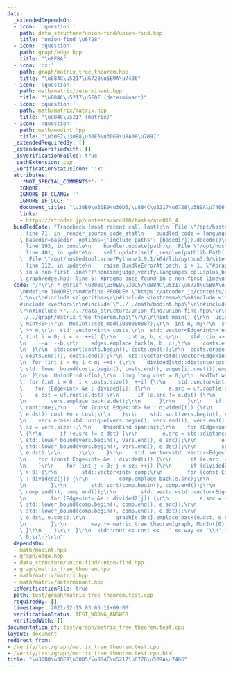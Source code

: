 ```yaml
---
data:
  _extendedDependsOn:
  - icon: ':question:'
    path: data_structure/union-find/union-find.hpp
    title: "union-find \u6728"
  - icon: ':question:'
    path: graph/edge.hpp
    title: "\u8FBA"
  - icon: ':x:'
    path: graph/matrix_tree_theorem.hpp
    title: "\u884C\u5217\u6728\u5B9A\u7406"
  - icon: ':question:'
    path: math/matrix/determinant.hpp
    title: "\u884C\u5217\u5F0F (determinant)"
  - icon: ':question:'
    path: math/matrix/matrix.hpp
    title: "\u884C\u5217 (matrix)"
  - icon: ':question:'
    path: math/modint.hpp
    title: "\u30E2\u30B8\u30E5\u30E9\u8A08\u7B97"
  _extendedRequiredBy: []
  _extendedVerifiedWith: []
  _isVerificationFailed: true
  _pathExtension: cpp
  _verificationStatusIcon: ':x:'
  attributes:
    '*NOT_SPECIAL_COMMENTS*': ''
    IGNORE: ''
    IGNORE_IF_CLANG: ''
    IGNORE_IF_GCC: ''
    document_title: "\u30B0\u30E9\u30D5/\u884C\u5217\u6728\u5B9A\u7406"
    links:
    - https://atcoder.jp/contests/arc018/tasks/arc018_4
  bundledCode: "Traceback (most recent call last):\n  File \"/opt/hostedtoolcache/Python/3.9.1/x64/lib/python3.9/site-packages/onlinejudge_verify/documentation/build.py\"\
    , line 71, in _render_source_code_stat\n    bundled_code = language.bundle(stat.path,\
    \ basedir=basedir, options={'include_paths': [basedir]}).decode()\n  File \"/opt/hostedtoolcache/Python/3.9.1/x64/lib/python3.9/site-packages/onlinejudge_verify/languages/cplusplus.py\"\
    , line 193, in bundle\n    bundler.update(path)\n  File \"/opt/hostedtoolcache/Python/3.9.1/x64/lib/python3.9/site-packages/onlinejudge_verify/languages/cplusplus_bundle.py\"\
    , line 401, in update\n    self.update(self._resolve(pathlib.Path(included), included_from=path))\n\
    \  File \"/opt/hostedtoolcache/Python/3.9.1/x64/lib/python3.9/site-packages/onlinejudge_verify/languages/cplusplus_bundle.py\"\
    , line 312, in update\n    raise BundleErrorAt(path, i + 1, \"#pragma once found\
    \ in a non-first line\")\nonlinejudge_verify.languages.cplusplus_bundle.BundleErrorAt:\
    \ graph/edge.hpp: line 5: #pragma once found in a non-first line\n"
  code: "/*\r\n * @brief \u30B0\u30E9\u30D5/\u884C\u5217\u6728\u5B9A\u7406\r\n */\r\
    \n#define IGNORE\r\n#define PROBLEM \"https://atcoder.jp/contests/arc018/tasks/arc018_4\"\
    \r\n\r\n#include <algorithm>\r\n#include <iostream>\r\n#include <iterator>\r\n\
    #include <vector>\r\n#include \"../../math/modint.hpp\"\r\n#include \"../../graph/edge.hpp\"\
    \r\n#include \"../../data_structure/union-find/union-find.hpp\"\r\n#include \"\
    ../../graph/matrix_tree_theorem.hpp\"\r\n\r\nint main() {\r\n  using ModInt =\
    \ MInt<0>;\r\n  ModInt::set_mod(1000000007);\r\n  int n, m;\r\n  std::cin >> n\
    \ >> m;\r\n  std::vector<int> costs;\r\n  std::vector<Edge<int>> edges;\r\n  for\
    \ (int i = 0; i < m; ++i) {\r\n    int a, b, c;\r\n    std::cin >> a >> b >> c;\r\
    \n    --a; --b;\r\n    edges.emplace_back(a, b, c);\r\n    costs.emplace_back(c);\r\
    \n  }\r\n  std::sort(costs.begin(), costs.end());\r\n  costs.erase(std::unique(costs.begin(),\
    \ costs.end()), costs.end());\r\n  std::vector<std::vector<Edge<int>>> divided(costs.size());\r\
    \n  for (int i = 0; i < m; ++i) {\r\n    divided[std::distance(costs.begin(),\
    \ std::lower_bound(costs.begin(), costs.end(), edges[i].cost))].emplace_back(edges[i]);\r\
    \n  }\r\n  UnionFind uf(n);\r\n  long long cost = 0;\r\n  ModInt way = 1;\r\n\
    \  for (int i = 0; i < costs.size(); ++i) {\r\n    std::vector<int> vers;\r\n\
    \    for (Edge<int> &e : divided[i]) {\r\n      e.src = uf.root(e.src);\r\n  \
    \    e.dst = uf.root(e.dst);\r\n      if (e.src != e.dst) {\r\n        vers.emplace_back(e.src);\r\
    \n        vers.emplace_back(e.dst);\r\n      }\r\n    }\r\n    if (vers.empty())\
    \ continue;\r\n    for (const Edge<int> &e : divided[i]) {\r\n      if (uf.unite(e.src,\
    \ e.dst)) cost += e.cost;\r\n    }\r\n    std::sort(vers.begin(), vers.end());\r\
    \n    vers.erase(std::unique(vers.begin(), vers.end()), vers.end());\r\n    int\
    \ sz = vers.size();\r\n    UnionFind span(sz);\r\n    for (Edge<int> &e : divided[i])\
    \ {\r\n      if (e.src != e.dst) {\r\n        e.src = std::distance(vers.begin(),\
    \ std::lower_bound(vers.begin(), vers.end(), e.src));\r\n        e.dst = std::distance(vers.begin(),\
    \ std::lower_bound(vers.begin(), vers.end(), e.dst));\r\n        span.unite(e.src,\
    \ e.dst);\r\n      }\r\n    }\r\n    std::vector<std::vector<Edge<int>>> divided2(sz);\r\
    \n    for (const Edge<int> &e : divided[i]) {\r\n      if (e.src != e.dst) divided2[span.root(e.src)].emplace_back(e);\r\
    \n    }\r\n    for (int j = 0; j < sz; ++j) {\r\n      if (divided2[j].size()\
    \ > 0) {\r\n        std::vector<int> comp;\r\n        for (const Edge<int> &e\
    \ : divided2[j]) {\r\n          comp.emplace_back(e.src);\r\n          comp.emplace_back(e.dst);\r\
    \n        }\r\n        std::sort(comp.begin(), comp.end());\r\n        comp.erase(std::unique(comp.begin(),\
    \ comp.end()), comp.end());\r\n        std::vector<std::vector<Edge<int>>> graph(comp.size());\r\
    \n        for (Edge<int> &e : divided2[j]) {\r\n          e.src = std::distance(comp.begin(),\
    \ std::lower_bound(comp.begin(), comp.end(), e.src));\r\n          e.dst = std::distance(comp.begin(),\
    \ std::lower_bound(comp.begin(), comp.end(), e.dst));\r\n          graph[e.src].emplace_back(e.src,\
    \ e.dst, e.cost);\r\n          graph[e.dst].emplace_back(e.dst, e.src, e.cost);\r\
    \n        }\r\n        way *= matrix_tree_theorem(graph, ModInt(0));\r\n     \
    \ }\r\n    }\r\n  }\r\n  std::cout << cost << ' ' << way << '\\n';\r\n  return\
    \ 0;\r\n}\r\n"
  dependsOn:
  - math/modint.hpp
  - graph/edge.hpp
  - data_structure/union-find/union-find.hpp
  - graph/matrix_tree_theorem.hpp
  - math/matrix/matrix.hpp
  - math/matrix/determinant.hpp
  isVerificationFile: true
  path: test/graph/matrix_tree_theorem.test.cpp
  requiredBy: []
  timestamp: '2021-02-15 03:05:11+09:00'
  verificationStatus: TEST_WRONG_ANSWER
  verifiedWith: []
documentation_of: test/graph/matrix_tree_theorem.test.cpp
layout: document
redirect_from:
- /verify/test/graph/matrix_tree_theorem.test.cpp
- /verify/test/graph/matrix_tree_theorem.test.cpp.html
title: "\u30B0\u30E9\u30D5/\u884C\u5217\u6728\u5B9A\u7406"
---
```

